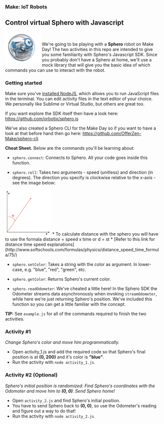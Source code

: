 ### Make: IoT Robots
## Control virtual Sphero with Javascript

<img src="assets/sphero.jpg" width="120" height="100" align="left" />

<br>

We're going to be playing with a <b>Sphero</b> robot on Make Day! The two activities in this repo are intended to give you some familiarity with Sphero's Javascript SDK. Since you probably don't have a Sphero at home, we'll use a mock library that will give you the basic idea of which commands you can use to interact with the robot.

### Getting started


Make sure you've [installed NodeJS](http://yoember.com/nodejs/the-best-way-to-install-node-js/), which allows you to run JavaScript files in the terminal. You can edit activity files in the text editor of your choice. We personally like Sublime or Virtual Studio, but others are great too.

If you want explore the SDK itself then have a look here: https://github.com/orbotix/sphero.js


We've also created a Sphero CLI for the Make Day so if you want to have a look at that before hand then go here: https://github.com/OfferZen-Make/sphero-cli

<b>Cheat Sheet.</b> Below are the commands you'll be learning about:

* `sphero.connect`: Connects to Sphero. All your code goes inside this function.

* `sphero.roll`: Takes two arguments - speed (unitless) and direction (in degrees). The direction you specify is clockwise relative to the x-axis - see the image below:
<img src="assets/clockwise_rotation.png" width="150" height="150" />
 * To calculate distance with the sphero you will have to use the formala distance = speed x time or d = st
 * [Refer to this link for distance time speed explanations](http://www.softschools.com/formulas/physics/distance_speed_time_formula/75/)

* `sphero.setColor`: Takes a string with the color as argument. In lower-case, e.g. "blue", "red", "green", etc.

* `sphero.getColor`: Returns Sphero's current color.

* `sphero.readOdometer`: We've cheated a little here! In the Sphero SDK the Odometer streams data asynchronously when invoking `streamOdometer`, while here we're just returning Sphero's position. We've included this function so you can get a little familiar with the concept.

<b>TIP:</b> See `example.js` for all of the commands required to finish the two activities.

### Activity #1

<i> Change Sphero's color and move him programmatically. </i>

* Open activity_1.js and add the required code so that Sphero's final position is at <b>(0, 200)</b> and it's color is <b>"blue"</b>.
* Run the activity with `node activity_1.js`.

### Activity #2 (Optional)

<i> Sphero's initial position is randomized: Find Sphero's coordinates with the Odomoter and move him to <b>(0, 0)</b>. Send Sphero home! </i>

* Open `activity_2.js` and find Sphero's initial position.
* You have to send Sphero back to <b>(0, 0)</b>, so use the Odometer's reading and figure out a way to do that!
* Run the activity with `node activity_2.js`.

<!--
### Personal Notes for next iteration

In `sphero.js` there are the following files of note:
* In `/lib/commands`: `core.js` and `sphero.js`
* `/lib/devices`: `core.js`, `custom.js` and `sphero.js`
* -->
